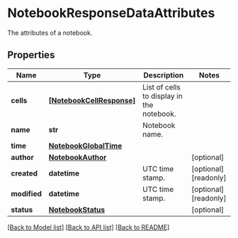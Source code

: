 # NotebookResponseDataAttributes

The attributes of a notebook.

## Properties
Name | Type | Description | Notes
------------ | ------------- | ------------- | -------------
**cells** | [**[NotebookCellResponse]**](NotebookCellResponse.md) | List of cells to display in the notebook. | 
**name** | **str** | Notebook name. | 
**time** | [**NotebookGlobalTime**](NotebookGlobalTime.md) |  | 
**author** | [**NotebookAuthor**](NotebookAuthor.md) |  | [optional] 
**created** | **datetime** | UTC time stamp. | [optional] [readonly] 
**modified** | **datetime** | UTC time stamp. | [optional] [readonly] 
**status** | [**NotebookStatus**](NotebookStatus.md) |  | [optional] 

[[Back to Model list]](README.md#documentation-for-models) [[Back to API list]](README.md#documentation-for-api-endpoints) [[Back to README]](README.md)


